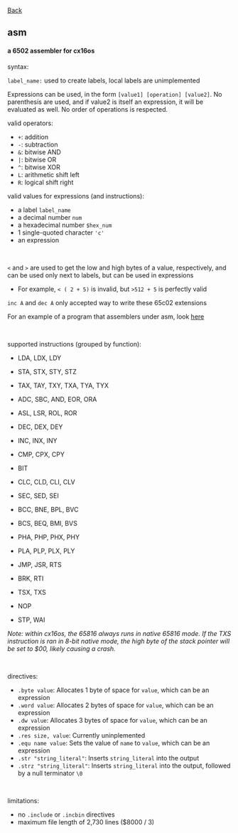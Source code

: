[Back](./)

## asm

#### a 6502 assembler for cx16os

syntax:

`label_name:` used to create labels, local labels are unimplemented

Expressions can be used, in the form `[value1] [operation] [value2]`. No parenthesis are used, and if value2 is itself an expression, it will be evaluated as well. No order of operations is respected.

valid operators:
  - `+`: addition
  - `-`: subtraction
  - `&`: bitwise AND
  - `|`: bitwise OR
  - `^`: bitwise XOR
  - `L`: arithmetic shift left
  - `R`: logical shift right

valid values for expressions (and instructions):
  - a label `label_name`
  - a decimal number `num`
  - a hexadecimal number `$hex_num`
  - 1 single-quoted character `'c'`
  - an expression

<br />

`<` and `>` are used to get the low and high bytes of a value, respectively, and can be used only next to labels, but can be used in expressions

- For example, `< ( 2 + 5)` is invalid, but `>512 + 5` is perfectly valid

`inc A` and `dec A` only accepted way to write these 65c02 extensions

For an example of a program that assemblers under asm, look [here](/src/osfiles/test.asm)

<br />

supported instructions (grouped by function):
- LDA, LDX, LDY
- STA, STX, STY, STZ
- TAX, TAY, TXY, TXA, TYA, TYX
- ADC, SBC, AND, EOR, ORA
- ASL, LSR, ROL, ROR

- DEC, DEX, DEY
- INC, INX, INY

- CMP, CPX, CPY

- BIT

- CLC, CLD, CLI, CLV
- SEC, SED, SEI

- BCC, BNE, BPL, BVC
- BCS, BEQ, BMI, BVS

- PHA, PHP, PHX, PHY
- PLA, PLP, PLX, PLY
- JMP, JSR, RTS
- BRK, RTI
- TSX, TXS

- NOP
- STP, WAI

*Note: within cx16os, the 65816 always runs in native 65816 mode. If the TXS instruction is ran in 8-bit native mode, the high byte of the stack pointer will be set to $00, likely causing a crash.*

<br />

directives:
  - `.byte value`: Allocates 1 byte of space for `value`, which can be an expression
  - `.word value`: Allocates 2 bytes of space for `value`, which can be an expression
  - `.dw value`: Allocates 3 bytes of space for `value`, which can be an expression
  - `.res size, value`: Currently uninplemented
  - `.equ name value`: Sets the value of `name` to `value`, which can be an expression
  - `.str "string_literal"`: Inserts `string_literal` into the output
  - `.strz "string_literal"`: Inserts `string_literal` into the output, followed by a null terminator `\0`

<br />

limitations:
- no `.include` or `.incbin` directives
- maximum file length of 2,730 lines ($8000 / 3)
